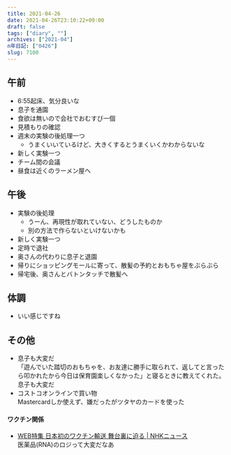 ```yaml
---
title: 2021-04-26
date: 2021-04-26T23:10:22+09:00
draft: false
tags: ["diary", ""]
archives: ["2021-04"]
n年日記: ["0426"]
slug: 7100
---
```

## 午前
- 6:55起床、気分良いな
- 息子を通園
- 食欲は無いので会社でおむすび一個
- 見積もりの確認
- 週末の実験の後処理一つ
  - うまくいいているけど、大きくするとうまくいくかわからないな
- 新しく実験一つ
- チーム間の会議
- 昼食は近くのラーメン屋へ
## 午後
- 実験の後処理
  - うーん、再現性が取れていない、どうしたものか
  - 別の方法で作らないといけないかも
- 新しく実験一つ
- 定時で退社
- 奥さんの代わりに息子と退園
- 帰りにショッピングモールに寄って、散髪の予約とおもちゃ屋をぶらぶら
- 帰宅後、奥さんとバトンタッチで散髪へ
## 体調
- いい感じですね
## その他
- 息子も大変だ  
「遊んでいた踏切のおもちゃを、お友達に勝手に取られて、返してと言ったら叩かれたから今日は保育園楽しくなかった」と寝るときに教えてくれた。息子も大変だ
- コストコオンラインで買い物  
Mastercardしか使えず、嫌だったがツタヤのカードを使った
#### ワクチン関係
- [WEB特集 日本初のワクチン輸送 舞台裏に迫る | NHKニュース](https://www3.nhk.or.jp/news/html/20210407/k10012960561000.html)  
医薬品(RNA)のロジって大変だなあ
